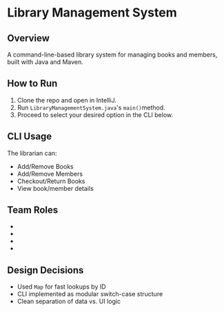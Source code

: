 # Library Management System

## Overview
A command-line-based library system for managing books and members, built with Java and Maven.

## How to Run
1. Clone the repo and open in IntelliJ.
2. Run `LibraryManagementSystem.java`'s `main()`method.
3. Proceed to select your desired option in the CLI below.

## CLI Usage
The librarian can:
- Add/Remove Books
- Add/Remove Members
- Checkout/Return Books
- View book/member details

## Team Roles
- 
-
-
-

## Design Decisions
- Used `Map` for fast lookups by ID
- CLI implemented as modular switch-case structure
- Clean separation of data vs. UI logic
